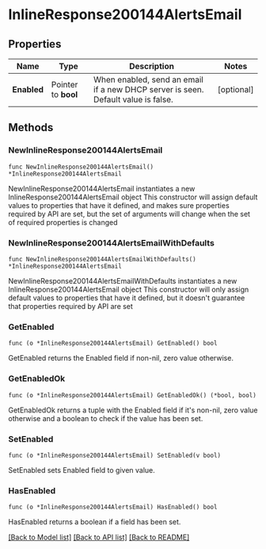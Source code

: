 # InlineResponse200144AlertsEmail

## Properties

Name | Type | Description | Notes
------------ | ------------- | ------------- | -------------
**Enabled** | Pointer to **bool** | When enabled, send an email if a new DHCP server is seen. Default value is false. | [optional] 

## Methods

### NewInlineResponse200144AlertsEmail

`func NewInlineResponse200144AlertsEmail() *InlineResponse200144AlertsEmail`

NewInlineResponse200144AlertsEmail instantiates a new InlineResponse200144AlertsEmail object
This constructor will assign default values to properties that have it defined,
and makes sure properties required by API are set, but the set of arguments
will change when the set of required properties is changed

### NewInlineResponse200144AlertsEmailWithDefaults

`func NewInlineResponse200144AlertsEmailWithDefaults() *InlineResponse200144AlertsEmail`

NewInlineResponse200144AlertsEmailWithDefaults instantiates a new InlineResponse200144AlertsEmail object
This constructor will only assign default values to properties that have it defined,
but it doesn't guarantee that properties required by API are set

### GetEnabled

`func (o *InlineResponse200144AlertsEmail) GetEnabled() bool`

GetEnabled returns the Enabled field if non-nil, zero value otherwise.

### GetEnabledOk

`func (o *InlineResponse200144AlertsEmail) GetEnabledOk() (*bool, bool)`

GetEnabledOk returns a tuple with the Enabled field if it's non-nil, zero value otherwise
and a boolean to check if the value has been set.

### SetEnabled

`func (o *InlineResponse200144AlertsEmail) SetEnabled(v bool)`

SetEnabled sets Enabled field to given value.

### HasEnabled

`func (o *InlineResponse200144AlertsEmail) HasEnabled() bool`

HasEnabled returns a boolean if a field has been set.


[[Back to Model list]](../README.md#documentation-for-models) [[Back to API list]](../README.md#documentation-for-api-endpoints) [[Back to README]](../README.md)


